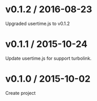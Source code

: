 # v0.1.2 / 2016-08-23

Upgraded usertime.js to v0.1.2

# v0.1.1 / 2015-10-24

Update usertime.js for support turbolink.

# v0.1.0 / 2015-10-02

Create project
